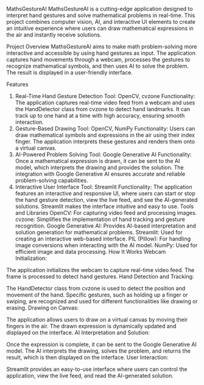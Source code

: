 MathsGestureAI
MathsGestureAI is a cutting-edge application designed to interpret hand gestures and solve mathematical problems in real-time. This project combines computer vision, AI, and interactive UI elements to create an intuitive experience where users can draw mathematical expressions in the air and instantly receive solutions.

Project Overview
MathsGestureAI aims to make math problem-solving more interactive and accessible by using hand gestures as input. The application captures hand movements through a webcam, processes the gestures to recognize mathematical symbols, and then uses AI to solve the problem. The result is displayed in a user-friendly interface.

Features
1. Real-Time Hand Gesture Detection
Tool: OpenCV, cvzone
Functionality: The application captures real-time video feed from a webcam and uses the HandDetector class from cvzone to detect hand landmarks. It can track up to one hand at a time with high accuracy, ensuring smooth interaction.
2. Gesture-Based Drawing
Tool: OpenCV, NumPy
Functionality: Users can draw mathematical symbols and expressions in the air using their index finger. The application interprets these gestures and renders them onto a virtual canvas.
3. AI-Powered Problem Solving
Tool: Google Generative AI
Functionality: Once a mathematical expression is drawn, it can be sent to the AI model, which interprets the drawing and provides the solution. The integration with Google Generative AI ensures accurate and reliable problem-solving capabilities.
4. Interactive User Interface
Tool: Streamlit
Functionality: The application features an interactive and responsive UI, where users can start or stop the hand gesture detection, view the live feed, and see the AI-generated solutions. Streamlit makes the interface intuitive and easy to use.
Tools and Libraries
OpenCV: For capturing video feed and processing images.
cvzone: Simplifies the implementation of hand tracking and gesture recognition.
Google Generative AI: Provides AI-based interpretation and solution generation for mathematical problems.
Streamlit: Used for creating an interactive web-based interface.
PIL (Pillow): For handling image conversions when interacting with the AI model.
NumPy: Used for efficient image and data processing.
How It Works
Webcam Initialization:

The application initializes the webcam to capture real-time video feed.
The frame is processed to detect hand gestures.
Hand Detection and Tracking:

The HandDetector class from cvzone is used to detect the position and movement of the hand.
Specific gestures, such as holding up a finger or swiping, are recognized and used for different functionalities like drawing or erasing.
Drawing on Canvas:

The application allows users to draw on a virtual canvas by moving their fingers in the air.
The drawn expression is dynamically updated and displayed on the interface.
AI Interpretation and Solution:

Once the expression is complete, it can be sent to the Google Generative AI model.
The AI interprets the drawing, solves the problem, and returns the result, which is then displayed on the interface.
User Interaction:

Streamlit provides an easy-to-use interface where users can control the application, view the live feed, and read the AI-generated solution.
